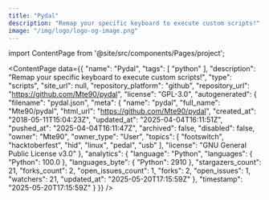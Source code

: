 ```yaml
---
title: "Pydal"
description: "Remap your specific keyboard to execute custom scripts!"
image: "/img/logo/logo-og-image.png"
---
```

import ContentPage from '@site/src/components/Pages/project';

<ContentPage
    data={{
  "name": "Pydal",
  "tags": [
    "python"
  ],
  "description": "Remap your specific keyboard to execute custom scripts!",
  "type": "scripts",
  "site_url": null,
  "repository_platform": "github",
  "repository_url": "https://github.com/Mte90/pydal",
  "license": "GPL-3.0",
  "autogenerated": {
    "filename": "pydal.json",
    "meta": {
      "name": "pydal",
      "full_name": "Mte90/pydal",
      "html_url": "https://github.com/Mte90/pydal",
      "created_at": "2018-05-11T15:04:23Z",
      "updated_at": "2025-04-04T16:11:51Z",
      "pushed_at": "2025-04-04T16:11:47Z",
      "archived": false,
      "disabled": false,
      "owner": "Mte90",
      "owner_type": "User",
      "topics": [
        "footswitch",
        "hacktoberfest",
        "hid",
        "linux",
        "pedal",
        "usb"
      ],
      "license": "GNU General Public License v3.0"
    },
    "analytics": {
      "language": "Python",
      "languages": {
        "Python": 100.0
      },
      "languages_byte": {
        "Python": 2910
      },
      "stargazers_count": 21,
      "forks_count": 2,
      "open_issues_count": 1,
      "forks": 2,
      "open_issues": 1,
      "watchers": 21,
      "updated_at": "2025-05-20T17:15:59Z"
    },
    "timestamp": "2025-05-20T17:15:59Z"
  }
}}
/>
